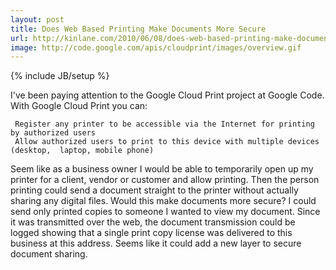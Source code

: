 ```yaml
---
layout: post
title: Does Web Based Printing Make Documents More Secure
url: http://kinlane.com/2010/06/08/does-web-based-printing-make-documents-more-secure/
image: http://code.google.com/apis/cloudprint/images/overview.gif
---
```

{% include JB/setup %}
I've been paying attention to the Google Cloud Print project at Google  Code. With Google Cloud Print you can:

	 Register any printer to be accessible via the Internet for printing by authorized users
	 Allow authorized users to print to this device with multiple devices (desktop,  laptop, mobile phone)

Seem like as a business owner I would be able to temporarily open up my  printer for a client, vendor or customer and allow printing. Then the person printing  could send a document straight to the printer without actually sharing any  digital files.
Would this make documents more secure?
I could send only printed copies to someone I wanted to view my document. Since it  was transmitted over the web, the document transmission could be logged showing that a single  print copy license was delivered to this business at this address.
Seems like it could add a new layer to secure document sharing.